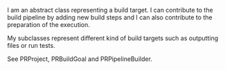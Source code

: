 I am an abstract class representing a build target. I can contribute to the build pipeline by adding new build steps and I can also contribute to the preparation of the execution.

My subclasses represent different kind of build targets such as outputting files or run tests.

See PRProject, PRBuildGoal and PRPipelineBuilder.

